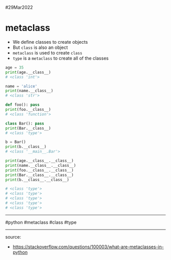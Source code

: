 #29Mar2022

# metaclass

- We define classes to create objects
- But `class` is also an object
- `metaclass` is used to create `class`
- `type` is a `metaclass` to create all of the classes



```python
age = 35
print(age.__class__)
# <class 'int'>

name = 'alice'
print(name.__class__)
# <class 'str'>

def foo(): pass
print(foo.__class__)
# <class 'function'>

class Bar(): pass
print(Bar.__class__)
# <class 'type'>

b = Bar()
print(b.__class__)
# <class '__main__.Bar'>
```



```python
print(age.__class__.__class__)
print(name.__class__.__class__)
print(foo.__class__.__class__)
print(Bar.__class__.__class__)
print(b.__class__.__class__)

# <class 'type'>
# <class 'type'>
# <class 'type'>
# <class 'type'>
# <class 'type'>
```



---

#python #metaclass #class #type

---

source:

- https://stackoverflow.com/questions/100003/what-are-metaclasses-in-python